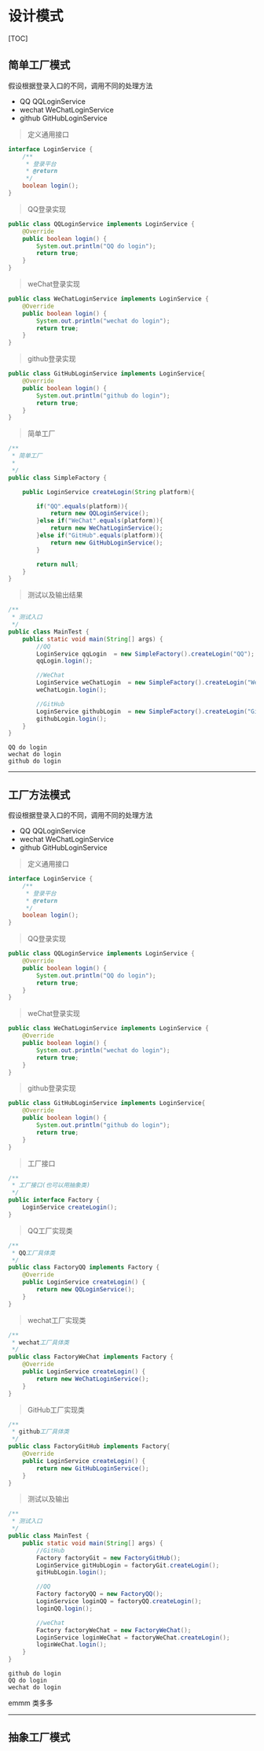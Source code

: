 # 设计模式

[TOC]



## 简单工厂模式

假设根据登录入口的不同，调用不同的处理方法

- QQ		QQLoginService
- wechat     WeChatLoginService
- github       GitHubLoginService

> 定义通用接口

```java
interface LoginService {
    /**
     * 登录平台
     * @return
     */
    boolean login();
}
```

> QQ登录实现

```java
public class QQLoginService implements LoginService {
    @Override
    public boolean login() {
        System.out.println("QQ do login");
        return true;
    }
}
```

> weChat登录实现

```java
public class WeChatLoginService implements LoginService {
    @Override
    public boolean login() {
        System.out.println("wechat do login");
        return true;
    }
}
```

> github登录实现

```java
public class GitHubLoginService implements LoginService{
    @Override
    public boolean login() {
        System.out.println("github do login");
        return true;
    }
}
```

> 简单工厂

```java
/**
 * 简单工厂
 *
 */
public class SimpleFactory {

    public LoginService createLogin(String platform){

        if("QQ".equals(platform)){
            return new QQLoginService();
        }else if("WeChat".equals(platform)){
            return new WeChatLoginService();
        }else if("GitHub".equals(platform)){
            return new GitHubLoginService();
        }

        return null;
    }
}
```

> 测试以及输出结果

```java
/**
 * 测试入口
 */
public class MainTest {
    public static void main(String[] args) {
        //QQ
        LoginService qqLogin  = new SimpleFactory().createLogin("QQ");
        qqLogin.login();

        //WeChat
        LoginService weChatLogin  = new SimpleFactory().createLogin("WeChat");
        weChatLogin.login();

        //GitHub
        LoginService githubLogin  = new SimpleFactory().createLogin("GitHub");
        githubLogin.login();
    }
}
```

```
QQ do login
wechat do login
github do login
```

[^总结]: 新增登录平台就需要修改工厂类，违反开闭原则

------

## 工厂方法模式

假设根据登录入口的不同，调用不同的处理方法

- QQ		QQLoginService
- wechat     WeChatLoginService
- github       GitHubLoginService

> 定义通用接口

```java
interface LoginService {
    /**
     * 登录平台
     * @return
     */
    boolean login();
}
```

> QQ登录实现

```java
public class QQLoginService implements LoginService {
    @Override
    public boolean login() {
        System.out.println("QQ do login");
        return true;
    }
}
```

> weChat登录实现

```java
public class WeChatLoginService implements LoginService {
    @Override
    public boolean login() {
        System.out.println("wechat do login");
        return true;
    }
}
```

> github登录实现

```java
public class GitHubLoginService implements LoginService{
    @Override
    public boolean login() {
        System.out.println("github do login");
        return true;
    }
}
```

> 工厂接口

```java
/**
 * 工厂接口(也可以用抽象类)
 */
public interface Factory {
    LoginService createLogin();
}
```

> QQ工厂实现类

```java
/**
 * QQ工厂具体类
 */
public class FactoryQQ implements Factory {
    @Override
    public LoginService createLogin() {
        return new QQLoginService();
    }
}
```

> wechat工厂实现类

```java
/**
 * wechat工厂具体类
 */
public class FactoryWeChat implements Factory {
    @Override
    public LoginService createLogin() {
        return new WeChatLoginService();
    }
}
```

> GitHub工厂实现类

```java
/**
 * github工厂具体类
 */
public class FactoryGitHub implements Factory{
    @Override
    public LoginService createLogin() {
        return new GitHubLoginService();
    }
}
```

> 测试以及输出

```java
/**
 * 测试入口
 */
public class MainTest {
    public static void main(String[] args) {
        //GitHub
        Factory factoryGit = new FactoryGitHub();
        LoginService gitHubLogin = factoryGit.createLogin();
        gitHubLogin.login();

        //QQ
        Factory factoryQQ = new FactoryQQ();
        LoginService loginQQ = factoryQQ.createLogin();
        loginQQ.login();

        //weChat
        Factory factoryWeChat = new FactoryWeChat();
        LoginService loginWeChat = factoryWeChat.createLogin();
        loginWeChat.login();
    }
}
```

```
github do login
QQ do login
wechat do login
```

[^优点]: 可扩展，不违反开闭原则

emmm  类多多

------

## 抽象工厂模式

